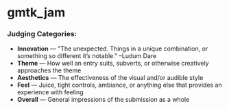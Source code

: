 # gmtk_jam

### Judging Categories:
* **Innovation** — "The unexpected. Things in a unique combination, or something so different it’s notable." –Ludum Dare
* **Theme** — How well an entry suits, subverts, or otherwise creatively approaches the theme
* **Aesthetics** — The effectiveness of the visual and/or audible style
* **Feel** — Juice, tight controls, ambiance, or anything else that provides an experience with feeling 
* **Overall** — General impressions of the submission as a whole
